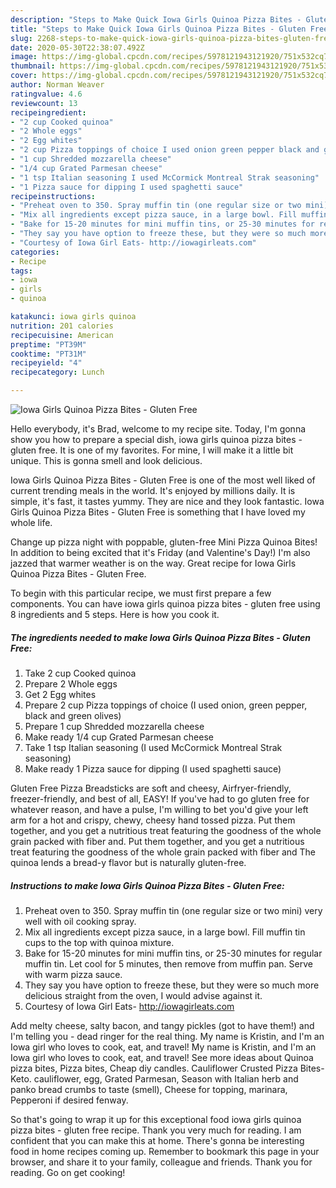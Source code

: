 ```yaml
---
description: "Steps to Make Quick Iowa Girls Quinoa Pizza Bites - Gluten Free"
title: "Steps to Make Quick Iowa Girls Quinoa Pizza Bites - Gluten Free"
slug: 2268-steps-to-make-quick-iowa-girls-quinoa-pizza-bites-gluten-free
date: 2020-05-30T22:38:07.492Z
image: https://img-global.cpcdn.com/recipes/5978121943121920/751x532cq70/iowa-girls-quinoa-pizza-bites-gluten-free-recipe-main-photo.jpg
thumbnail: https://img-global.cpcdn.com/recipes/5978121943121920/751x532cq70/iowa-girls-quinoa-pizza-bites-gluten-free-recipe-main-photo.jpg
cover: https://img-global.cpcdn.com/recipes/5978121943121920/751x532cq70/iowa-girls-quinoa-pizza-bites-gluten-free-recipe-main-photo.jpg
author: Norman Weaver
ratingvalue: 4.6
reviewcount: 13
recipeingredient:
- "2 cup Cooked quinoa"
- "2 Whole eggs"
- "2 Egg whites"
- "2 cup Pizza toppings of choice I used onion green pepper black and green olives"
- "1 cup Shredded mozzarella cheese"
- "1/4 cup Grated Parmesan cheese"
- "1 tsp Italian seasoning I used McCormick Montreal Strak seasoning"
- "1 Pizza sauce for dipping I used spaghetti sauce"
recipeinstructions:
- "Preheat oven to 350. Spray muffin tin (one regular size or two mini) very well with oil cooking spray."
- "Mix all ingredients except pizza sauce, in a large bowl. Fill muffin tin cups to the top with quinoa mixture."
- "Bake for 15-20 minutes for mini muffin tins, or 25-30 minutes for regular muffin tin. Let cool for 5 minutes, then remove from muffin pan. Serve with warm pizza sauce."
- "They say you have option to freeze these, but they were so much more delicious straight from the oven, I would advise against it."
- "Courtesy of Iowa Girl Eats- http://iowagirleats.com"
categories:
- Recipe
tags:
- iowa
- girls
- quinoa

katakunci: iowa girls quinoa 
nutrition: 201 calories
recipecuisine: American
preptime: "PT39M"
cooktime: "PT31M"
recipeyield: "4"
recipecategory: Lunch

---
```



![Iowa Girls Quinoa Pizza Bites - Gluten Free](https://img-global.cpcdn.com/recipes/5978121943121920/751x532cq70/iowa-girls-quinoa-pizza-bites-gluten-free-recipe-main-photo.jpg)

Hello everybody, it's Brad, welcome to my recipe site. Today, I'm gonna show you how to prepare a special dish, iowa girls quinoa pizza bites - gluten free. It is one of my favorites. For mine, I will make it a little bit unique. This is gonna smell and look delicious.

Iowa Girls Quinoa Pizza Bites - Gluten Free is one of the most well liked of current trending meals in the world. It's enjoyed by millions daily. It is simple, it's fast, it tastes yummy. They are nice and they look fantastic. Iowa Girls Quinoa Pizza Bites - Gluten Free is something that I have loved my whole life.

Change up pizza night with poppable, gluten-free Mini Pizza Quinoa Bites! In addition to being excited that it&#39;s Friday (and Valentine&#39;s Day!) I&#39;m also jazzed that warmer weather is on the way. Great recipe for Iowa Girls Quinoa Pizza Bites - Gluten Free.


To begin with this particular recipe, we must first prepare a few components. You can have iowa girls quinoa pizza bites - gluten free using 8 ingredients and 5 steps. Here is how you cook it.

<!--inarticleads1-->

##### The ingredients needed to make Iowa Girls Quinoa Pizza Bites - Gluten Free:

1. Take 2 cup Cooked quinoa
1. Prepare 2 Whole eggs
1. Get 2 Egg whites
1. Prepare 2 cup Pizza toppings of choice (I used onion, green pepper, black and green olives)
1. Prepare 1 cup Shredded mozzarella cheese
1. Make ready 1/4 cup Grated Parmesan cheese
1. Take 1 tsp Italian seasoning (I used McCormick Montreal Strak seasoning)
1. Make ready 1 Pizza sauce for dipping (I used spaghetti sauce)


Gluten Free Pizza Breadsticks are soft and cheesy, Airfryer-friendly, freezer-friendly, and best of all, EASY! If you&#39;ve had to go gluten free for whatever reason, and have a pulse, I&#39;m willing to bet you&#39;d give your left arm for a hot and crispy, chewy, cheesy hand tossed pizza. Put them together, and you get a nutritious treat featuring the goodness of the whole grain packed with fiber and. Put them together, and you get a nutritious treat featuring the goodness of the whole grain packed with fiber and The quinoa lends a bread-y flavor but is naturally gluten-free. 

<!--inarticleads2-->

##### Instructions to make Iowa Girls Quinoa Pizza Bites - Gluten Free:

1. Preheat oven to 350. Spray muffin tin (one regular size or two mini) very well with oil cooking spray.
1. Mix all ingredients except pizza sauce, in a large bowl. Fill muffin tin cups to the top with quinoa mixture.
1. Bake for 15-20 minutes for mini muffin tins, or 25-30 minutes for regular muffin tin. Let cool for 5 minutes, then remove from muffin pan. Serve with warm pizza sauce.
1. They say you have option to freeze these, but they were so much more delicious straight from the oven, I would advise against it.
1. Courtesy of Iowa Girl Eats- http://iowagirleats.com


Add melty cheese, salty bacon, and tangy pickles (got to have them!) and I&#39;m telling you - dead ringer for the real thing. My name is Kristin, and I&#39;m an Iowa girl who loves to cook, eat, and travel! My name is Kristin, and I&#39;m an Iowa girl who loves to cook, eat, and travel! See more ideas about Quinoa pizza bites, Pizza bites, Cheap diy candles. Cauliflower Crusted Pizza Bites- Keto. cauliflower, egg, Grated Parmesan, Season with Italian herb and panko bread crumbs to taste (smell), Cheese for topping, marinara, Pepperoni if desired fenway. 

So that's going to wrap it up for this exceptional food iowa girls quinoa pizza bites - gluten free recipe. Thank you very much for reading. I am confident that you can make this at home. There's gonna be interesting food in home recipes coming up. Remember to bookmark this page in your browser, and share it to your family, colleague and friends. Thank you for reading. Go on get cooking!
